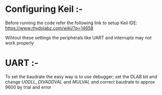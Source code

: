 Configuring Keil :-
================

Before running the code refer the following link to setup Keil IDE: https://www.rhydolabz.com/wiki/?p=14658

Wihtout these settings the peripherals like UART and interrupts may not work properly

UART :-
=======

  To set the baudrate the easy way is to use debugger; set the DLAB bit and change *U0DLL*,  *DIVADDVAL* and *MULVAL* and correct 
  baudrate to approx 9600 by trial and error
